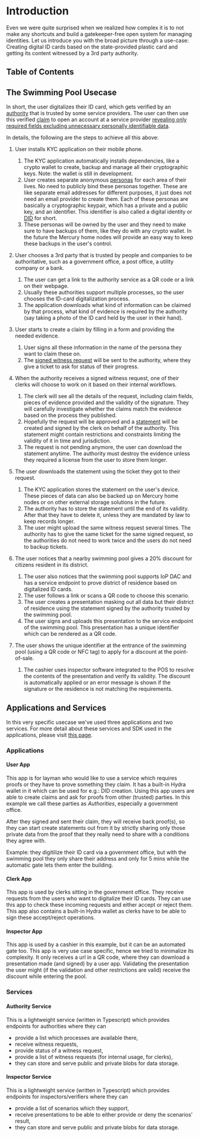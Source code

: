 # Introduction

Even we were quite surprised when we realized how complex it is to not make any shortcuts and build a gatekeeper-free open system for managing identities. Let us introduce you with the broad picture through a use-case: Creating digital ID cards based on the state-provided plastic card and getting its content witnessed by a 3rd party authority.

## Table of Contents

## The Swimming Pool Usecase

In short, the user digitalizes their ID card, which gets verified by an [authority](glossary.md?id=Authority) that is trusted by some service providers. The user can then use this verified [claim](glossary.md?id=Claim) to open an account at a service provider [revealing only required fields excluding unnecessary personally identifiable data](glossary.md?id=Masked-Claim-Presentation).

In details, the following are the steps to achieve all this above:

1. User installs KYC application on their mobile phone.
   1. The KYC application automatically installs dependencies, like a crypto wallet to create,
   backup and manage all their cryptographic keys. Note: the wallet is still in development.
   2. User creates separate anonymous [personas](glossary.md?id=Persona) for each area of their lives. No need to publicly bind these personas together. These are like separate email addresses for different purposes, it just does not need an email provider to create them. Each of these personas are basically a cryptographic keypair, which has a private and a public key, and an identifier. This identifier is also called a digital identity or [DID](glossary.md?id=DID) for short.
   3. These personas will be owned by the user and they need to make sure to have backups of them, like they do with any crypto wallet. In the future the Mercury home nodes will provide an easy way to keep these backups in the user's control.

2. User chooses a 3rd party that is trusted by people and companies to be authoritative, such as a government office, a post office, a utility company or a bank.
   1. The user can get a link to the authority service as a QR code or a link on their webpage.
   2. Usually these authorities support multiple processes, so the user chooses the ID-card digitalization process.
   3. The application downloads what kind of information can be claimed by that process, what kind of evidence is required by the authority (say taking a photo of the ID card held by the user in their hand).

3. User starts to create a claim by filling in a form and providing the needed evidence.
   1. User signs all these information in the name of the persona they want to claim these on.
   2. The [signed witness request](glossary.md?id=Signed-Witness-Request) will be sent to the authority, where they give a ticket to ask for status of their progress.

4. When the authority receives a signed witness request, one of their clerks will choose to work on it based on their internal workflows.
   1. The clerk will see all the details of the request, including claim fields, pieces of evidence provided and the validity of the signature. They will carefully investigate whether the claims match the evidence based on the process they published.
   2. Hopefully the request will be approved and a [statement](glossary.md?id=Signed-Witness-Statement) will be created and signed by the clerk on behalf of the authority. This statement might contain restrictions and constraints limiting the validity of it in time and jurisdiction.
   3. The request is not pending anymore, the user can download the statement anytime. The authority must destroy the evidence unless they required a license from the user to store them longer.

5. The user downloads the statement using the ticket they got to their request.
   1. The KYC application stores the statement on the user's device. These pieces of data can also be backed up on Mercury home nodes or on other external storage solutions in the future.
   2. The authority has to store the statement until the end of its validity. After that they have to delete it, unless they are mandated by law to keep records longer.
   3. The user might upload the same witness request several times. The authority has to give the same ticket for the same signed request, so the authorities do not need to work twice and the users do not need to backup tickets.

6. The user notices that a nearby swimming pool gives a 20% discount for citizens resident in its district.
   1. The user also notices that the swimming pool supports IoP DAC and has a service endpoint to prove district of residence based on digitalized ID cards.
   2. The user follows a link or scans a QR code to choose this scenario.
   3. The user creates a presentation masking out all data but their district of residence using the statement signed by the authority trusted by the swimming pool.
   4. The user signs and uploads this presentation to the service endpoint of the swimming pool. This presentation has a unique identifier which can be rendered as a QR code.

7. The user shows the unique identifier at the entrance of the swimming pool (using a QR code or NFC tag) to apply for a discount at the point-of-sale.
   1. The cashier uses inspector software integrated to the POS to resolve the contents of the presentation and verify its validity. The discount is automatically applied or an error message is shown if the signature or the residence is not matching the requirements.

## Applications and Services

In this very specific usecase we've used three applications and two services. For more detail about these services and SDK used in the applications, please visit [this page](fort).

### Applications

#### User App

This app is for layman who would like to use a service which requires proofs or they have to prove something they claim. It has a built-in Hydra wallet in it which can be used for e.g.: DID creation. Using this app users are able to create claims and ask for proofs from other (trusted) parties. In this example we call these parties as *Authorities*, especially a government office.

After they signed and sent their claim, they will receive back proof(s), so they can start create statements out from it by strictly sharing only those private data from the proof that they really need to share with a conditions they agree with.

Example: they digitilize their ID card via a government office, but with the swimming pool they only share their address and only for 5 mins while the automatic gate lets them enter the building.

#### Clerk App

This app is used by clerks sitting in the government office. They receive requests from the users who want to digitalize their ID cards. They can use this app to check these incoming requests and either accept or reject them. This app also contains a built-in Hydra wallet as clerks have to be able to sign these accept/reject operations.

#### Inspector App

This app is used by a cashier in this example, but it can be an automated gate too. This app is very use case specific, hence we tried to minimalize its complexity.
It only receives a url in a QR code, where they can download a presentation made (and signed) by a user app.
Validating the presentation the user might (if the validation and other restrictions are valid) receive the discount while entering the pool.

### Services

#### Authority Service

This is a lightweight service (written in Typescript) which provides endpoints for authorities where they can

- provide a list which processes are available there,
- receive witness requests,
- provide status of a witness request,
- provide a list of witness requests (for internal usage, for clerks),
- they can store and serve public and private blobs for data storage.

#### Inspector Service

This is a lightweight service (written in Typescript) which provides endpoints for inspectors/verifiers where they can

- provide a list of scenarios which they support,
- receive presentations to be able to either provide or deny the scenarios' result,
- they can store and serve public and private blobs for data storage.
